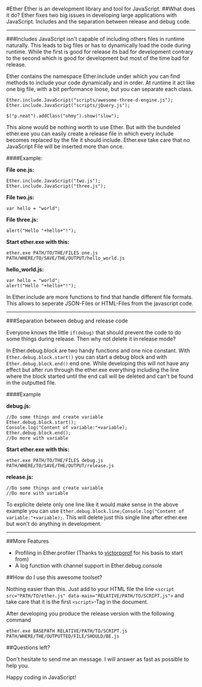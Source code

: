 #Ether
Ether is an development library and tool for JavaScript.
##What does it do?
Ether fixes two big issues in developing large applications with JavaScript. Includes and the separation between release and debug code.

---

###Includes
JavaScript isn't capable of including others files in runtime naturally. This leads to big files or has to dynamically load the code during runtime. While the first is good for release its bad for development contrary to the second which is good for development but most of the time bad for release.

Ether contains the namespace Ether.include under which you can find methods to include your code dynamically and in order. At runtime it act like one big file, with a bit performance loose, but you can separate each class.

    Ether.include.JavaScript("scripts/awesome-three-d-engine.js");
    Ether.include.JavaScript("scripts/jQuery.js");
    
    $("p.neat").addClass("ohmy").show("slow");

This alone would be nothing worth to use Ether. But with the bundeled ether.exe you can easily create a release file in which every include becomes replaced by the file it should include. Ether.exe take care that no JavaScript File will be inserted more than once.

####Example:

__File one.js:__

    Ether.include.JavaScript("two.js");
    Ether.include.JavaScript("three.js");

__File two.js:__

    var hello = "world";

__File three.js:__

    alert("Hello "+hello+"!");

__Start ether.exe with this:__

    ether.exe PATH/TO/THE/FILES one.js PATH/WHERE/TO/SAVE/THE/OUTPUT/hello_world.js

__hello_world.js:__

    var hello = "world";
    alert("Hello "+hello+"!");

In Ether.include are more functions to find that handle different file formats. This allows to seperate JSON-Files or HTML-Files from the javascript code.

---

###Separation  between debug and release code

Everyone knows the little <code>if(debug)</code> that should prevent the code to do some things during release. Then why not delete it in release mode?

In Ether.debug.block are two handy functions and one nice constant. With <code>Ether.debug.block.start()</code> you can start a debug block and with <code>Ether.debug.block.end()</code> end one. While developing this will not have any effect but after run through the ether.exe everything including the line where the block started until the end call will be deleted and can't be found in the outputted file.

####Example

__debug.js:__

    //Do some things and create variable
    Ether.debug.block.start();
    Console.log("Content of variable:"+variable);
    Ether.debug.block.end();
    //Do more with variable


__Start ether.exe with this:__

    ether.exe PATH/TO/THE/FILES debug.js PATH/WHERE/TO/SAVE/THE/OUTPUT/release.js

__release.js:__

    //Do some things and create variable
    //Do more with variable

To explicite delete only one line like it would make sense in the above example you can use <code>Ether.debug.block.line;Console.log("Content of variable:"+variable);</code>. This will delete just this single line after ether.exe but won't do anything in development.

---

##More Features

* Profiling in Ether.profiler (Thanks to [victorporof](https://github.com/victorporof) for his basis to start from)
* A log function with channel support in Ether.debug.console

##How do I use this awesome toolset?

Nothing easier than this. Just add to your HTML file the line `<script src="PATH/TO/ether.js" data-main="RELATIVE/PATH/TO/SCRIPT.js">` and take care that it is the first `<script>`-Tag in the document.

After developing you produce the release version with the following command

    ether.exe BASEPATH RELATIVE/PATH/TO/SCRIPT.js PATH/WHERE/THE/OUTPUTTED/FILE/SHOULD/BE.js

##Questions left?

Don't hesitate to send me an message. I will answer as fast as possible to help you.

Happy coding in JavaScript!